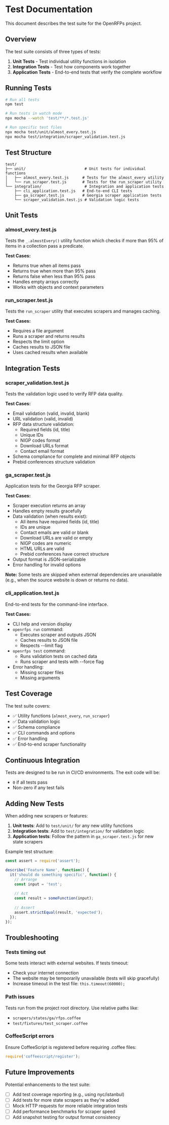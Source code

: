 # Test Documentation

This document describes the test suite for the OpenRFPs project.

## Overview

The test suite consists of three types of tests:

1. **Unit Tests** - Test individual utility functions in isolation
2. **Integration Tests** - Test how components work together
3. **Application Tests** - End-to-end tests that verify the complete workflow

## Running Tests

```bash
# Run all tests
npm test

# Run tests in watch mode
npx mocha --watch 'test/**/*.test.js'

# Run specific test files
npx mocha test/unit/almost_every.test.js
npx mocha test/integration/scraper_validation.test.js
```

## Test Structure

```
test/
├── unit/                          # Unit tests for individual functions
│   ├── almost_every.test.js      # Tests for the almost_every utility
│   └── run_scraper.test.js       # Tests for the run_scraper utility
└── integration/                   # Integration and application tests
    ├── cli_application.test.js   # End-to-end CLI tests
    ├── ga_scraper.test.js        # Georgia scraper application tests
    └── scraper_validation.test.js # Validation logic tests
```

## Unit Tests

### almost_every.test.js

Tests the `_.almostEvery()` utility function which checks if more than 95% of items in a collection pass a predicate.

**Test Cases:**
- Returns true when all items pass
- Returns true when more than 95% pass
- Returns false when less than 95% pass
- Handles empty arrays correctly
- Works with objects and context parameters

### run_scraper.test.js

Tests the `run_scraper` utility that executes scrapers and manages caching.

**Test Cases:**
- Requires a file argument
- Runs a scraper and returns results
- Respects the limit option
- Caches results to JSON file
- Uses cached results when available

## Integration Tests

### scraper_validation.test.js

Tests the validation logic used to verify RFP data quality.

**Test Cases:**
- Email validation (valid, invalid, blank)
- URL validation (valid, invalid)
- RFP data structure validation:
  - Required fields (id, title)
  - Unique IDs
  - NIGP codes format
  - Download URLs format
  - Contact email format
- Schema compliance for complete and minimal RFP objects
- Prebid conferences structure validation

### ga_scraper.test.js

Application tests for the Georgia RFP scraper.

**Test Cases:**
- Scraper execution returns an array
- Handles empty results gracefully
- Data validation (when results exist):
  - All items have required fields (id, title)
  - IDs are unique
  - Contact emails are valid or blank
  - Download URLs are valid or empty
  - NIGP codes are numeric
  - HTML URLs are valid
  - Prebid conferences have correct structure
- Output format is JSON-serializable
- Error handling for invalid options

**Note:** Some tests are skipped when external dependencies are unavailable (e.g., when the source website is down or returns no data).

### cli_application.test.js

End-to-end tests for the command-line interface.

**Test Cases:**
- CLI help and version display
- `openrfps run` command:
  - Executes scraper and outputs JSON
  - Caches results to JSON file
  - Respects --limit flag
- `openrfps test` command:
  - Runs validation tests on cached data
  - Runs scraper and tests with --force flag
- Error handling:
  - Missing scraper files
  - Missing arguments

## Test Coverage

The test suite covers:

- ✅ Utility functions (`almost_every`, `run_scraper`)
- ✅ Data validation logic
- ✅ Schema compliance
- ✅ CLI commands and options
- ✅ Error handling
- ✅ End-to-end scraper functionality

## Continuous Integration

Tests are designed to be run in CI/CD environments. The exit code will be:
- `0` if all tests pass
- Non-zero if any test fails

## Adding New Tests

When adding new scrapers or features:

1. **Unit tests**: Add to `test/unit/` for any new utility functions
2. **Integration tests**: Add to `test/integration/` for validation logic
3. **Application tests**: Follow the pattern in `ga_scraper.test.js` for new state scrapers

Example test structure:

```javascript
const assert = require('assert');

describe('Feature Name', function() {
  it('should do something specific', function() {
    // Arrange
    const input = 'test';
    
    // Act
    const result = someFunction(input);
    
    // Assert
    assert.strictEqual(result, 'expected');
  });
});
```

## Troubleshooting

### Tests timing out

Some tests interact with external websites. If tests timeout:
- Check your internet connection
- The website may be temporarily unavailable (tests will skip gracefully)
- Increase timeout in the test file: `this.timeout(60000);`

### Path issues

Tests run from the project root directory. Use relative paths like:
- `scrapers/states/ga/rfps.coffee`
- `test/fixtures/test_scraper.coffee`

### CoffeeScript errors

Ensure CoffeeScript is registered before requiring .coffee files:
```javascript
require('coffeescript/register');
```

## Future Improvements

Potential enhancements to the test suite:

- [ ] Add test coverage reporting (e.g., using nyc/istanbul)
- [ ] Add tests for more state scrapers as they're added
- [ ] Mock HTTP requests for more reliable integration tests
- [ ] Add performance benchmarks for scraper speed
- [ ] Add snapshot testing for output format consistency
